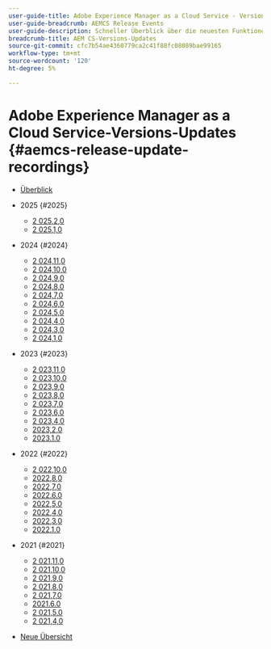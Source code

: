 ```yaml
---
user-guide-title: Adobe Experience Manager as a Cloud Service - Versionsübersicht
user-guide-breadcrumb: AEMCS Release Events
user-guide-description: Schneller Überblick über die neuesten Funktionen in Adobe Experience Manager as a Cloud Service
breadcrumb-title: AEM CS-Versions-Updates
source-git-commit: cfc7b54ae4360779ca2c41f88fc08089bae99165
workflow-type: tm+mt
source-wordcount: '120'
ht-degree: 5%

---
```



# Adobe Experience Manager as a Cloud Service-Versions-Updates {#aemcs-release-update-recordings}

+ [Überblick](overview.md)

+ 2025 {#2025}
   + [2 025,2,0](2025/2025-2-0.md)
   + [2 025,1,0](2025/2025-1-0.md)
+ 2024 {#2024}
   + [2 024,11,0](2024/2024-11-0.md)
   + [2 024,10,0](2024/2024-10-0.md)
   + [2 024,9,0](2024/2024-9-0.md)
   + [2 024,8,0](2024/2024-8-0.md)
   + [2 024,7,0](2024/2024-7-0.md)
   + [2 024,6,0](2024/2024-6-0.md)
   + [2 024,5,0](2024/2024-5-0.md)
   + [2 024,4,0](2024/2024-4-0.md)
   + [2 024,3,0](2024/2024-3-0.md)
   + [2 024,1,0](2024/2024-1-0.md)
+ 2023 {#2023}
   + [2 023,11,0](2023/2023-11-0.md)
   + [2 023,10,0](2023/2023-10-0.md)
   + [2 023,9,0](2023/2023-9-0.md)
   + [2 023,8,0](2023/2023-8-0.md)
   + [2 023,7,0](2023/2023-7-0.md)
   + [2 023,6,0](2023/2023-6-0.md)
   + [2 023,4,0](2023/2023-4-0.md)
   + [2023,2,0](2023/2023-2-0.md)
   + [2023.1.0](2023/2023-1-0.md)
+ 2022 {#2022}
   + [2 022,10,0](2022/2022-10-0.md)
   + [2022,8,0](2022/2022-8-0.md)
   + [2022,7,0](2022/2022-7-0.md)
   + [2022.6.0](2022/2022-6-0.md)
   + [2022,5,0](2022/2022-5-0.md)
   + [2022,4,0](2022/2022-4-0.md)
   + [2022,3,0](2022/2022-3-0.md)
   + [2022.1.0](2022/2022-1-0.md)
+ 2021 {#2021}
   + [2 021,11,0](2021/2021-11-0.md)
   + [2 021,10,0](2021/2021-10-0.md)
   + [2 021,9,0](2021/2021-9-0.md)
   + [2 021,8,0](2021/2021-8-0.md)
   + [2 021,7,0](2021/2021-7-0.md)
   + [2021.6.0](2021/2021-6-0.md)
   + [2 021,5,0](2021/2021-5-0.md)
   + [2 021,4,0](2021/2021-4-0.md)

+ [Neue Übersicht](overview-test.md)
